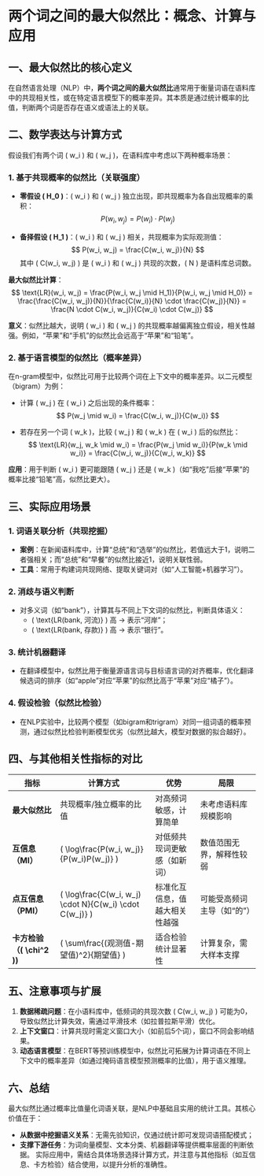 
# 两个词之间的最大似然比：概念、计算与应用

## 一、最大似然比的核心定义

在自然语言处理（NLP）中，**两个词之间的最大似然比**通常用于衡量词语在语料库中的共现相关性，或在特定语言模型下的概率差异。其本质是通过统计概率的比值，判断两个词是否存在语义或语法上的关联。

## 二、数学表达与计算方式

假设我们有两个词 \( w_i \) 和 \( w_j \)，在语料库中考虑以下两种概率场景：

### 1. 基于共现概率的似然比（关联强度）

- **零假设 \( H_0 \)**：\( w_i \) 和 \( w_j \) 独立出现，即共现概率为各自出现概率的乘积：
  $$
  P(w_i, w_j) = P(w_i) \cdot P(w_j)
  $$

- **备择假设 \( H_1 \)**：\( w_i \) 和 \( w_j \) 相关，共现概率为实际观测值：
  $$
  P(w_i, w_j) = \frac{C(w_i, w_j)}{N}
  $$
  其中 \( C(w_i, w_j) \) 是 \( w_i \) 和 \( w_j \) 共现的次数，\( N \) 是语料库总词数。

**最大似然比计算**：
$$
\text{LR}(w_i, w_j) = \frac{P(w_i, w_j \mid H_1)}{P(w_i, w_j \mid H_0)} = \frac{\frac{C(w_i, w_j)}{N}}{\frac{C(w_i)}{N} \cdot \frac{C(w_j)}{N}} = \frac{N \cdot C(w_i, w_j)}{C(w_i) \cdot C(w_j)}
$$

**意义**：似然比越大，说明 \( w_i \) 和 \( w_j \) 的共现概率越偏离独立假设，相关性越强。例如，“苹果”和“手机”的似然比会远高于“苹果”和“铅笔”。

### 2. 基于语言模型的似然比（概率差异）

在n-gram模型中，似然比可用于比较两个词在上下文中的概率差异。以二元模型（bigram）为例：

- 计算 \( w_j \) 在 \( w_i \) 之后出现的条件概率：
  $$
  P(w_j \mid w_i) = \frac{C(w_i, w_j)}{C(w_i)}
  $$

- 若存在另一个词 \( w_k \)，比较 \( w_j \) 和 \( w_k \) 在 \( w_i \) 后的似然比：
  $$
  \text{LR}(w_j, w_k \mid w_i) = \frac{P(w_j \mid w_i)}{P(w_k \mid w_i)} = \frac{C(w_i, w_j)}{C(w_i, w_k)}
  $$

**应用**：用于判断 \( w_i \) 更可能跟随 \( w_j \) 还是 \( w_k \)（如“我吃”后接“苹果”的概率比接“铅笔”高，似然比更大）。

## 三、实际应用场景

### 1. 词语关联分析（共现挖掘）

- **案例**：在新闻语料库中，计算“总统”和“选举”的似然比，若值远大于1，说明二者强相关；而“总统”和“早餐”的似然比接近1，说明关联性弱。
- **工具**：常用于构建词共现网络、提取关键词对（如“人工智能+机器学习”）。

### 2. 消歧与语义判断

- 对多义词（如“bank”），计算其与不同上下文词的似然比，判断具体语义：
  - \( \text{LR(bank, 河流)} \) 高 → 表示“河岸”；
  - \( \text{LR(bank, 存款)} \) 高 → 表示“银行”。

### 3. 统计机器翻译

- 在翻译模型中，似然比用于衡量源语言词与目标语言词的对齐概率，优化翻译候选词的排序（如“apple”对应“苹果”的似然比高于“苹果”对应“橘子”）。

### 4. 假设检验（似然比检验）

- 在NLP实验中，比较两个模型（如bigram和trigram）对同一组词语的概率预测，通过似然比检验判断模型优劣（似然比越大，模型对数据的拟合越好）。

## 四、与其他相关性指标的对比

| 指标                | 计算方式                          | 优势                          | 局限                          |
|---------------------|-----------------------------------|-------------------------------|-------------------------------|
| **最大似然比**      | 共现概率/独立概率的比值          | 对高频词敏感，计算简单        | 未考虑语料库规模影响          |
| **互信息（MI）**    | \( \log\frac{P(w_i, w_j)}{P(w_i)P(w_j)} \) | 对低频共现词更敏感（如新词） | 数值范围无界，解释性较弱      |
| **点互信息（PMI）** | \( \log\frac{C(w_i, w_j) \cdot N}{C(w_i) \cdot C(w_j)} \) | 标准化互信息，值越大相关性越强 | 可能受高频词主导（如“的”）    |
| **卡方检验（\( \chi^2 \))** | \( \sum\frac{(观测值-期望值)^2}{期望值} \) | 适合检验统计显著性            | 计算复杂，需大样本支撑        |

## 五、注意事项与扩展

1. **数据稀疏问题**：在小语料库中，低频词的共现次数 \( C(w_i, w_j) \) 可能为0，导致似然比计算失效，需通过平滑技术（如拉普拉斯平滑）优化。
2. **上下文窗口**：计算共现时需定义窗口大小（如前后5个词），窗口不同会影响结果。
3. **动态语言模型**：在BERT等预训练模型中，似然比可拓展为计算词语在不同上下文中的概率差异（如通过掩码语言模型预测概率的比值），用于语义推理。

## 六、总结

最大似然比通过概率比值量化词语关联，是NLP中基础且实用的统计工具。其核心价值在于：
- **从数据中挖掘语义关系**：无需先验知识，仅通过统计即可发现词语搭配模式；
- **支撑下游任务**：为词向量模型、文本分类、机器翻译等提供概率层面的判断依据。
实际应用中，需结合具体场景选择计算方式，并注意与其他指标（如互信息、卡方检验）结合使用，以提升分析的准确性。
